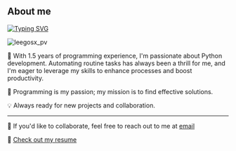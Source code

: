 ## About me

[![Typing SVG](https://readme-typing-svg.demolab.com?font=Fira+Code&pause=1000&width=435&lines=Python+Developer)](https://git.io/typing-svg)
<p align="left"> <img src="https://komarev.com/ghpvc/?username=leegosx&label=Profile%20views&color=0e75b6&style=plastic" alt="leegosx_pv" /> </p>

🐍 With 1.5 years of programming experience, I'm passionate about Python development. Automating routine tasks has always been a thrill for me, and I'm eager to leverage my skills to enhance processes and boost productivity.

🚀 Programming is my passion; my mission is to find effective solutions.

💡 Always ready for new projects and collaboration.

---

💼 If you'd like to collaborate, feel free to reach out to me at [email](mailto:klimenko.dmitris@gmail.com)

📄 [Check out my resume](link_to_your_resume)
